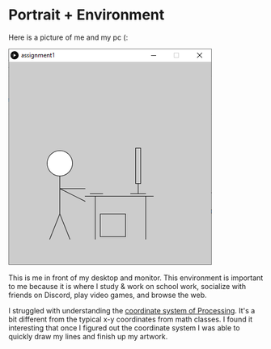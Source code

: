 # Portrait + Environment

Here is a picture of me and my pc (:

![](portrait.PNG)

This is me in front of my desktop and monitor. This environment is important to me because it is where I study & work on school work, socialize with friends on Discord, play video games, and browse the web.

I struggled with understanding the [coordinate system of Processing](https://processing.org/tutorials/drawing/). It's a bit different from the typical x-y coordinates from math classes. I found it interesting that once I figured out the coordinate system I was able to quickly draw my lines and finish up my artwork.
